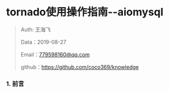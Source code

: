 # tornado使用操作指南--aiomysql

> Auth: 王海飞
>
> Data：2019-08-27
>
> Email：779598160@qq.com
>
> github：https://github.com/coco369/knowledge

### 1. 前言